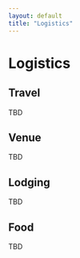 ```yaml
---
layout: default
title: "Logistics"
---
```


# Logistics

## Travel

TBD

## Venue

TBD

## Lodging

TBD

## Food 

TBD

